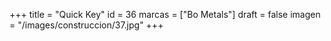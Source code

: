 +++
title = "Quick Key"
id = 36
marcas = ["Bo Metals"]
draft = false
imagen = "/images/construccion/37.jpg"
+++

<!--more-->